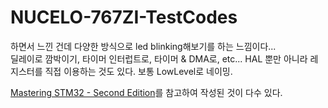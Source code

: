 # NUCELO-767ZI-TestCodes

하면서 느낀 건데 다양한 방식으로 led blinking해보기를 하는 느낌이다...   
딜레이로 깜박이기, 타이머 인터럽트로, 타이머 & DMA로, etc...
HAL 뿐만 아니라 레지스터를 직접 이용하는 것도 있다. 보통 LowLevel로 네이밍.

[Mastering STM32 - Second Edition](https://github.com/cnoviello/mastering-stm32-2nd)를 참고하여 작성된 것이 다수 있다.   

